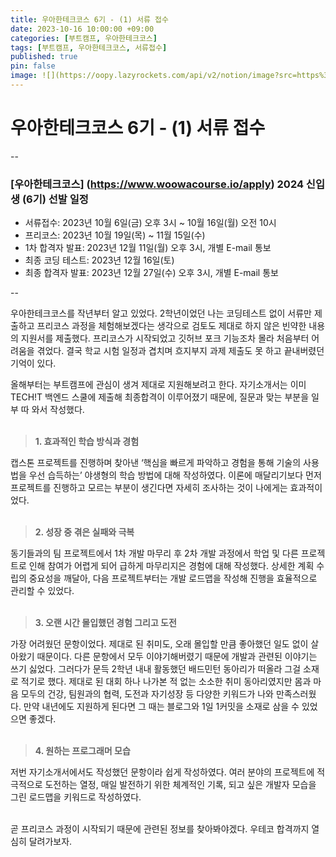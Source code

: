 ```yaml
---
title: 우아한테크코스 6기 - (1) 서류 접수
date: 2023-10-16 10:00:00 +09:00
categories: [부트캠프, 우아한테크코스]
tags: [부트캠프, 우아한테크코스, 서류접수]
published: true
pin: false
image: ![](https://oopy.lazyrockets.com/api/v2/notion/image?src=https%3A%2F%2Fprod-files-secure.s3.us-west-2.amazonaws.com%2Ff71cbdcd-b763-41af-9bbb-42abdb18bd6a%2F924f98cd-0a25-4463-90b5-c222313c4437%2F%25E1%2584%258B%25E1%2585%25AE%25E1%2584%2590%25E1%2585%25A6%25E1%2584%258F%25E1%2585%25A9_%25E1%2584%2589%25E1%2585%25A1%25E1%2584%258B%25E1%2585%25B5%25E1%2584%2590%25E1%2585%25B3_%25E1%2584%2592%25E1%2585%25A6%25E1%2584%2583%25E1%2585%25A5_2000x1333.png&blockId=c2dd0879-c2b5-484e-bbe8-5545f70aa320&width=3600)
---
```


# **우아한테크코스 6기 - (1) 서류 접수**

--

### [우아한테크코스] (https://www.woowacourse.io/apply) 2024 신입생 (6기) 선발 일정
* 서류접수: 2023년 10월 6일(금) 오후 3시 ~ 10월 16일(월) 오전 10시
* 프리코스: 2023년 10월 19일(목) ~ 11월 15일(수)
* 1차 합격자 발표: 2023년 12월 11일(월) 오후 3시, 개별 E-mail 통보
* 최종 코딩 테스트: 2023년 12월 16일(토)
* 최종 합격자 발표: 2023년 12월 27일(수) 오후 3시, 개별 E-mail 통보

--
<br>

우아한테크코스를 작년부터 알고 있었다. 2학년이었던 나는 코딩테스트 없이 서류만 제출하고 프리코스 과정을 체험해보겠다는 생각으로 검토도 제대로 하지 않은 빈약한 내용의 지원서를 제출했다. 프리코스가 시작되었고 깃허브 포크 기능조차 몰라 처음부터 어려움을 겪었다. 결국 학교 시험 일정과 겹치며 흐지부지 과제 제출도 못 하고 끝내버렸던 기억이 있다.

올해부터는 부트캠프에 관심이 생겨 제대로 지원해보려고 한다. 자기소개서는 이미 TECH!T 백엔드 스쿨에 제출해 최종합격이 이루어졌기 때문에, 질문과 맞는 부분을 일부 따 와서 작성했다. <br><br>

> **1. 효과적인 학습 방식과 경험**

캡스톤 프로젝트를 진행하며 찾아낸 ‘핵심을 빠르게 파악하고 경험을 통해 기술의 사용법을 우선 습득하는’ 야생형의 학습 방법에 대해 작성하였다. 이론에 매달리기보다 먼저 프로젝트를 진행하고 모르는 부분이 생긴다면 자세히 조사하는 것이 나에게는 효과적이었다. <br><br>


> **2. 성장 중 겪은 실패와 극복**

동기들과의 팀 프로젝트에서 1차 개발 마무리 후 2차 개발 과정에서 학업 및 다른 프로젝트로 인해 참여가 어렵게 되어 급하게 마무리지은 경험에 대해 작성했다. 상세한 계획 수립의 중요성을 깨달아, 다음 프로젝트부터는 개발 로드맵을 작성해 진행을 효율적으로 관리할 수 있었다. <br><br>


> **3. 오랜 시간 몰입했던 경험 그리고 도전**

가장 어려웠던 문항이었다. 제대로 된 취미도, 오래 몰입할 만큼 좋아했던 일도 없이 살아왔기 때문이다. 다른 문항에서 모두 이야기해버렸기 때문에 개발과 관련된 이야기는 쓰기 싫었다. 그러다가 문득 2학년 내내 활동했던 배드민턴 동아리가 떠올라 그걸 소재로 적기로 했다. 제대로 된 대회 하나 나가본 적 없는 소소한 취미 동아리였지만 몸과 마음 모두의 건강, 팀원과의 협력, 도전과 자기성장 등 다양한 키워드가 나와 만족스러웠다. 만약 내년에도 지원하게 된다면 그 때는 블로그와 1일 1커밋을 소재로 삼을 수 있었으면 좋겠다. <br><br>


> **4. 원하는 프로그래머 모습**

저번 자기소개서에서도 작성했던 문항이라 쉽게 작성하였다. 여러 분야의 프로젝트에 적극적으로 도전하는 열정, 매일 발전하기 위한 체계적인 기록, 되고 싶은 개발자 모습을 그린 로드맵을 키워드로 작성하였다. <br><br>


곧 프리코스 과정이 시작되기 때문에 관련된 정보를 찾아봐야겠다. 우테코 합격까지 열심히 달려가보자.

